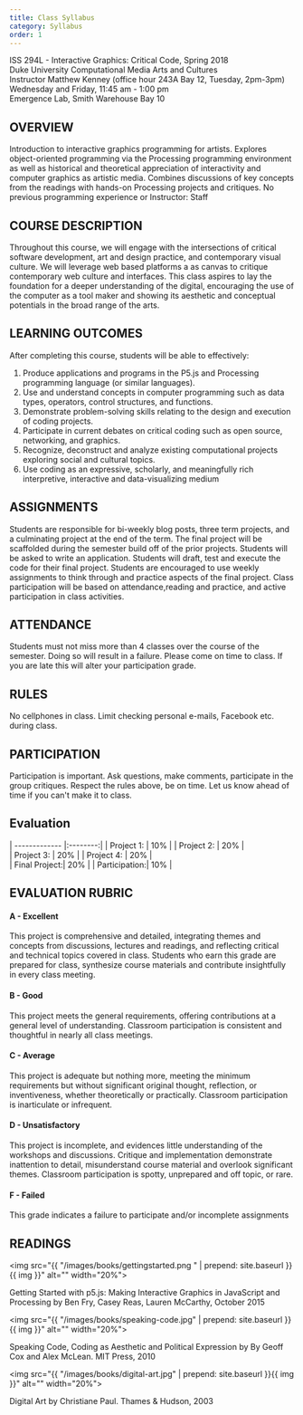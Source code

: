 ```yaml
---
title: Class Syllabus
category: Syllabus
order: 1
---
```


ISS 294L - Interactive Graphics: Critical Code, Spring 2018<br>
Duke University Computational Media Arts and Cultures<br>
Instructor Matthew Kenney (office hour 243A Bay 12, Tuesday, 2pm-3pm)<br>
Wednesday and Friday, 11:45 am - 1:00 pm<br>
Emergence Lab, Smith Warehouse Bay 10<br>


## OVERVIEW
Introduction to interactive graphics programming for artists. Explores object-oriented programming via the Processing programming environment as well as historical and theoretical appreciation of interactivity and computer graphics as artistic media. Combines discussions of key concepts from the readings with hands-on Processing projects and critiques. No previous programming experience or Instructor: Staff

## COURSE DESCRIPTION
Throughout this course, we will engage with the intersections of critical software development, art and design practice, and contemporary visual culture. We will leverage web based platforms a as canvas to critique contemporary web culture and interfaces. This class aspires to lay the foundation for a deeper understanding of the digital, encouraging the use of the computer as a tool maker and showing its aesthetic and conceptual potentials in the broad range of the arts. 


## LEARNING OUTCOMES
After completing this course, students will be able to effectively:

1. Produce applications and programs in the P5.js and Processing programming language (or similar languages).
2. Use and understand concepts in computer programming such as data types, operators,
control structures, and functions.
3. Demonstrate problem-solving skills relating to the design and execution of coding
projects.
4. Participate in current debates on critical coding such as open source, networking, and
graphics.
5. Recognize, deconstruct and analyze existing computational projects exploring social and 
cultural topics.
6. Use coding as an expressive, scholarly, and meaningfully rich interpretive, interactive
and data-visualizing medium

## ASSIGNMENTS
Students are responsible for bi-weekly blog posts, three term projects, and a
culminating project at the end of the term. The final project will be scaffolded during the
semester build off of the prior projects. Students will be asked to write an application. Students will draft, test and execute the code for their final project. Students are encouraged to use weekly assignments to think through and practice aspects of the
final project. Class participation will be based on attendance,reading and practice, and
active participation in class activities. 

## ATTENDANCE
Students must not miss more than 4 classes over the course of the semester. Doing so will result in a failure. Please come on time to class. If you are late this will alter your participation grade.

## RULES
No cellphones in class. Limit checking personal e-mails, Facebook etc. during class.

## PARTICIPATION

Participation is important. Ask questions, make comments, participate in the group critiques. Respect the rules above, be on time. Let us know ahead of time if you can't make it to class. 

## Evaluation

| ------------- |:--------:| 
| Project 1:    | 10%     | 
| Project 2:    | 20%     |  
| Project 3:    | 20%     | 
| Project 4:    | 20%     |   
| Final Project:| 20%     | 
| Participation:| 10%     |  

## EVALUATION RUBRIC

#### A - Excellent
This project is comprehensive and detailed, integrating themes and concepts from discussions,
lectures and readings, and reflecting critical and technical topics covered in class. Students who earn this grade are prepared for class, synthesize course materials and contribute insightfully in
every class meeting.

#### B - Good
This project meets the general requirements, offering contributions at a general level of
understanding. Classroom participation is consistent and thoughtful in nearly all class meetings.

#### C - Average
This project is adequate but nothing more, meeting the minimum requirements but without
significant original thought, reflection, or inventiveness, whether theoretically or practically.
Classroom participation is inarticulate or infrequent.

#### D - Unsatisfactory
This project is incomplete, and evidences little understanding of the workshops and discussions.
Critique and implementation demonstrate inattention to detail, misunderstand course material
and overlook significant themes. Classroom participation is spotty, unprepared and off topic, or
rare.

#### F - Failed
This grade indicates a failure to participate and/or incomplete assignments

## READINGS

<img src="{{ "/images/books/gettingstarted.png " | prepend: site.baseurl }}{{ img }}" alt="" width="20%">

Getting Started with p5.js: Making Interactive Graphics in JavaScript and Processing by Ben Fry, Casey Reas, Lauren McCarthy, October 2015

<img src="{{ "/images/books/speaking-code.jpg" | prepend: site.baseurl }}{{ img }}" alt="" width="20%">

Speaking Code, Coding as Aesthetic and Political Expression by By Geoff Cox and Alex McLean. MIT Press, 2010

<img src="{{ "/images/books/digital-art.jpg" | prepend: site.baseurl }}{{ img }}" alt="" width="20%">

Digital Art by Christiane Paul. Thames & Hudson, 2003
